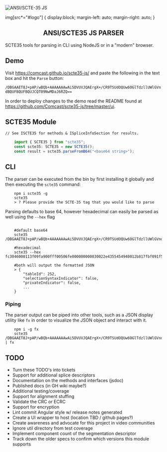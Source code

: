 <!-- <img  src="https://s3-us-west-2.amazonaws.com/www.blackgsd.com/images/SCTE-35-logo.png" alt="scte35js logo" title="ANSI/SCTE35 JS PARSER LOGO"style="max-width: 50%; display: block; margin-left: auto; margin-right: auto;"> -->

![ANSI/SCTE-35 JS](https://s3-us-west-2.amazonaws.com/www.blackgsd.com/images/SCTE-35-logo.png#logo)

img[src*="#logo"] {
   display:block;
   margin-left: auto;
   margin-right: auto;
}

<h2 align="center">ANSI/SCTE35 JS PARSER</h2>

SCTE35 tools for parsing in CLI using NodeJS or in a "modern" browser.

## Demo

Visit https://comcast.github.io/scte35-js/ and paste the following in the text box and hit the `Parse` button:

`/DBGAAET8J+pAP/wBQb+AAAAAAAwAi5DVUVJQAErgX+/CR9TSUdOQUw6OGlTdzllUWlGVndBQUFBQUFBQUJCQT09NwMDaJ6RZQ==`

In order to deploy changes to the demo read the README found at https://github.com/Comcast/scte35-js/tree/master/ui.

## SCTE35 Module

    // See ISCTE35 for methods & ISpliceInfoSection for results.

```typescript
    import { SCTE35 } from "scte35";
    const scte35: SCTE35 = new SCTE35();
    const result = scte35.parseFromB64("<base64 string>");
```

## CLI

The parser can be executed from the bin by first installing it globally and then executing the `scte35` command:

```terminal
    npm i scte35 -g
    scte35
    > ? Please provide the SCTE-35 tag that you would like to parse
```

Parsing defaults to base 64, however hexadecimal can easily be parsed as well using the `--hex` flag

```terminal

    #default base64
    scte35 /DBGAAET8J+pAP/wBQb+AAAAAAAwAi5DVUVJQAErgX+/CR9TSUdOQUw6OGlTdzllUWlGVndBQUFBQUFBQUJCQT09NwMDaJ6RZQ==

    #hexadecimal
    scte35 --hex fc3046000113f09fa900fff00506fe000000000030022e4355454940012b817fbf091f5349474e414c3a386953773965516946567741414141414141414242413d3d370303689e9165

    #both will output the formatted JSON
    > {
        "tableId": 252,
        "selectionSyntaxIndicator": false,
        "privateIndicator": false,
        ...
    }
```

### Piping

The parser output can be piped into other tools, such as a JSON display utility like `fx` in order to visualize the JSON object and interact with it.

```terminal
    npm i -g fx
    scte35 /DBGAAET8J+pAP/wBQb+AAAAAAAwAi5DVUVJQAErgX+/CR9TSUdOQUw6OGlTdzllUWlGVndBQUFBQUFBQUJCQT09NwMDaJ6RZQ== | fx
```

## TODO

- Turn these TODO's into tickets
- Support for additional splice descriptors
- Documentation on the methods and interfaces (jsdoc)
- Published docs (in GH wiki maybe?)
- Additional testing/coverage
- Support for alignment stuffing
- Validate the CRC or ECRC
- Support for encryption
- Lint commit Angular style w/ release notes generated
- Create a UI wrapper to host (location TBD / github pages?)
- Create awareness and advocate for this project in video communities
- Ignore util directory from test coverage
- Implement component count of the segmentation descriptor
- Track down the older specs to confirm which versions this module supports
